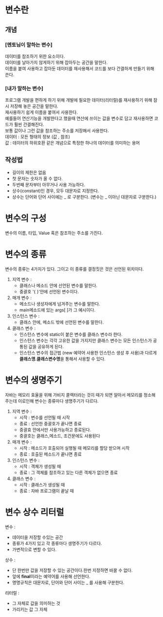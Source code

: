 # 변수란

## 개념
### [멘토님이 말하는 변수]
데이터를 참조하기 위한 요소이다.
<br>데이터를 날아가지 않게하기 위해 잡아두는 공간을 말한다. 
<br>이름을 붙여 사용하고 잡아둔 데이터를 재사용해서 코드를 보다 간결하게 만들기 위해 쓴다.
### [내가 말하는 변수]
프로그램 개발을 편하게 하기 위해 개발에 필요한 데이터(리터럴)를 재사용하기 위해 잠시 저장해 놓은 공간을 말한다. 
<br>재사용하기 쉽게 이름을 붙여서 사용한다. 
<br>예를들어 연산기능을 개발한다고 했을때 연산에 쓰이는 값을 변수로 담고 재사용하면 코드가 훨씬 간결해진다.<br>보통 값이나 그런 값을 참조하는 주소를 저장해서 사용한다. 
<br>데이터  : 모든 형태의 정보 (값 , 참조)
<br>값 : 데이터의 하위호환 같은 개념으로 특정한 하나의 데이터를 의미하는 용어 

## 작성법
- 길이의 제한은 없음
- 첫 문자는 숫자가 올 수 없다.
- 두번째 문자부터 아무거나 사용 가능하다.
- 상수(constant)인 경우, 모두 대문자로 지정한다. 
- 상수는 단어와 단어 사이에는 _ 로 구분한다. (변수는 _ 이아닌 대문자로 구분한다.)

# 변수의 구성
변수의 이름, 타입, Value 혹은 참조하는 주소를  가진다. 

# 변수의 종류
변수의 종류는 4가지가 있다.
그이고 이 종류를 결정짓은 것은 선언된 위치이다. 

1. 지역 변수 : 
	- 클래스나 메소드 안에 선언된 변수를 말한다. 
	- 중괄호 '{ }'안에 선언된 변수이다.
2. 매개 변수 :
	- 메소드나 생성자에게 넘겨주는 변수를 말한다.
	- main메소드에 있는 args[ ]가 그 예시이다.
3. 인스턴스 변수 :
	- 클래스 안에, 메소드 밖에 선언된 변수를 말한다.
4. 클래스 변수 : 
	 -  인스턴스 변수에 static이 붙은 변수를 클래스 변수라 한다. 
	 -  인스턴스 변수는 각각 고유한 값을 가지지만 클래스 변수는 모든 인스턴스가 공통된 값을 공유하게 된다. 
	 - 인스턴스 변수의 접근법 (new 예약어 사용한 인스턴스 생성 후 사용)과 다르게 **클래스명.클래스변수명**을 통해서 사용할 수 있다.	

# 변수의 생명주기
자바는 메모리 효율을 위해 가비지 콜렉터라는 것이 때가 되면 알아서 메모리를 청소해 주는데 이로인해 변수는 종류마다 생명주기가 다르다. 
1. 지역 변수 : 
	- 시작 : 변수를 선언될 때 시작 
	- 종료 : 선언한 중괄호가 끝나면 종료 
	- 중괄효 안에서만 사용가능하고 종료된다. 
	- 중괄호는 클래스,메소드, 조건문에도 사용된다
2. 매개 변수 : 
	- 시작 : 메소드가 호출되어 실행될 때 메모리를 할당 받으며 시작
	- 종료 : 호출된 메소드가 끝나면 종료
3. 인스턴스 변수 : 
	- 시작 : 객체가 생성될 때
	- 종료 : 그 객체를 참조하고 있는 다른 객체가 없으면 종료
4. 클래스 변수 : 
	- 시작 : 클래스가 생성될 때 
	- 종료 : 자바 프로그램이 끝날 때


# 변수 상수 리터럴

변수 : 
- 데이터을 저장할 수있는 공간
- 종류가 4가지 있고 각 종류마다 생명주기가 다르다. 
- 가변적으로 변할 수 있다. 

상수 :  
- 단 한번만 값을 저장할 수 있는 공간이다.한번 지정하면 바꿀 수 없다. 
- 앞에 **final**이라는 예약어를 사용해 선언한다. 
- 명명규칙은 대문자로, 단어와 단어 사이는 _ 를 사용해 구분한다. 

리터럴 : 
- 그 자체로 값을 의미하는 것
- 가리키는 값 그 자체 
